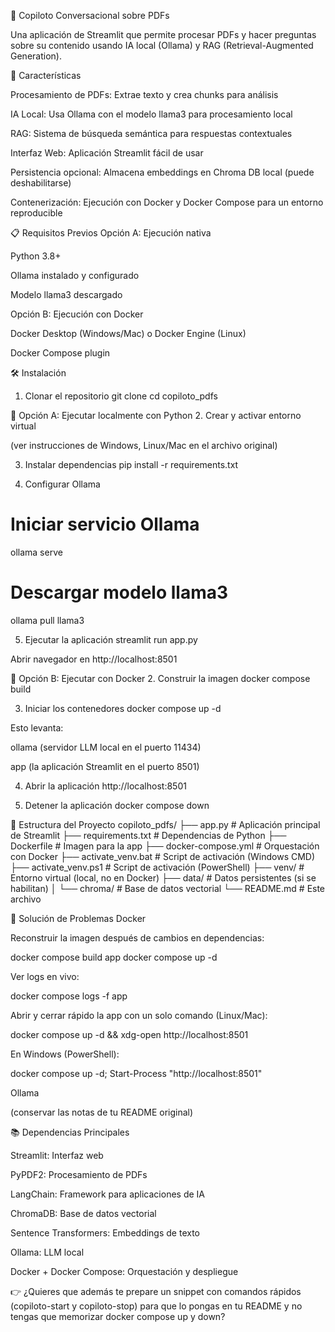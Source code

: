 📄 Copiloto Conversacional sobre PDFs

Una aplicación de Streamlit que permite procesar PDFs y hacer preguntas sobre su contenido usando IA local (Ollama) y RAG (Retrieval-Augmented Generation).

🚀 Características

Procesamiento de PDFs: Extrae texto y crea chunks para análisis

IA Local: Usa Ollama con el modelo llama3 para procesamiento local

RAG: Sistema de búsqueda semántica para respuestas contextuales

Interfaz Web: Aplicación Streamlit fácil de usar

Persistencia opcional: Almacena embeddings en Chroma DB local (puede deshabilitarse)

Contenerización: Ejecución con Docker y Docker Compose para un entorno reproducible

📋 Requisitos Previos
Opción A: Ejecución nativa

Python 3.8+

Ollama instalado y configurado

Modelo llama3 descargado

Opción B: Ejecución con Docker

Docker Desktop (Windows/Mac) o Docker Engine (Linux)

Docker Compose plugin

🛠️ Instalación

1. Clonar el repositorio
   git clone <tu-repositorio>
   cd copiloto_pdfs

🚀 Opción A: Ejecutar localmente con Python 2. Crear y activar entorno virtual

(ver instrucciones de Windows, Linux/Mac en el archivo original)

3. Instalar dependencias
   pip install -r requirements.txt

4. Configurar Ollama

# Iniciar servicio Ollama

ollama serve

# Descargar modelo llama3

ollama pull llama3

5. Ejecutar la aplicación
   streamlit run app.py

Abrir navegador en http://localhost:8501

🐳 Opción B: Ejecutar con Docker 2. Construir la imagen
docker compose build

3. Iniciar los contenedores
   docker compose up -d

Esto levanta:

ollama (servidor LLM local en el puerto 11434)

app (la aplicación Streamlit en el puerto 8501)

4. Abrir la aplicación
   http://localhost:8501

5. Detener la aplicación
   docker compose down

📁 Estructura del Proyecto
copiloto_pdfs/
├── app.py # Aplicación principal de Streamlit
├── requirements.txt # Dependencias de Python
├── Dockerfile # Imagen para la app
├── docker-compose.yml # Orquestación con Docker
├── activate_venv.bat # Script de activación (Windows CMD)
├── activate_venv.ps1 # Script de activación (PowerShell)
├── venv/ # Entorno virtual (local, no en Docker)
├── data/ # Datos persistentes (si se habilitan)
│ └── chroma/ # Base de datos vectorial
└── README.md # Este archivo

🔧 Solución de Problemas
Docker

Reconstruir la imagen después de cambios en dependencias:

docker compose build app
docker compose up -d

Ver logs en vivo:

docker compose logs -f app

Abrir y cerrar rápido la app con un solo comando (Linux/Mac):

docker compose up -d && xdg-open http://localhost:8501

En Windows (PowerShell):

docker compose up -d; Start-Process "http://localhost:8501"

Ollama

(conservar las notas de tu README original)

📚 Dependencias Principales

Streamlit: Interfaz web

PyPDF2: Procesamiento de PDFs

LangChain: Framework para aplicaciones de IA

ChromaDB: Base de datos vectorial

Sentence Transformers: Embeddings de texto

Ollama: LLM local

Docker + Docker Compose: Orquestación y despliegue

👉 ¿Quieres que además te prepare un snippet con comandos rápidos (copiloto-start y copiloto-stop) para que lo pongas en tu README y no tengas que memorizar docker compose up y down?
